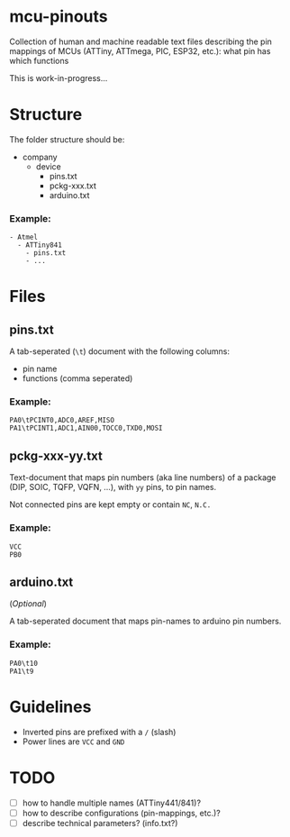 # mcu-pinouts

Collection of human and machine readable text files describing the pin mappings of MCUs (ATTiny, ATTmega, PIC, ESP32, etc.): what pin has which functions

This is work-in-progress...

# Structure

The folder structure should be:

- company 
    - device
      - pins.txt
      - pckg-xxx.txt
      - arduino.txt

### Example:

```
- Atmel
  - ATTiny841
    - pins.txt
    - ...
```

# Files

## pins.txt

A tab-seperated (`\t`) document with the following columns:

  - pin name
  - functions (comma seperated)
  
### Example:

```
PA0\tPCINT0,ADC0,AREF,MISO
PA1\tPCINT1,ADC1,AIN00,TOCC0,TXD0,MOSI
```
  
## pckg-xxx-yy.txt

Text-document that maps pin numbers (aka line numbers) of a package (DIP, SOIC, TQFP, VQFN, …), with `yy` pins, to pin names.

Not connected pins are kept empty or contain `NC`, `N.C.`

### Example:

```
VCC
PB0
```

## arduino.txt

(*Optional*)

A tab-seperated document that maps pin-names to arduino pin numbers.

### Example:

```
PA0\t10
PA1\t9
```

# Guidelines

- Inverted pins are prefixed with a `/` (slash)
- Power lines are `VCC` and `GND`

# TODO

- [ ] how to handle multiple names (ATTiny441/841)?
- [ ] how to describe configurations (pin-mappings, etc.)?
- [ ] describe technical parameters? (info.txt?)
